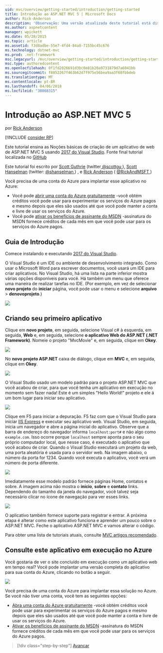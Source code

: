 ```yaml
---
uid: mvc/overview/getting-started/introduction/getting-started
title: Introdução ao ASP.NET MVC 5 | Microsoft Docs
author: Rick-Anderson
description: 'Observação: Uma versão atualizada deste tutorial está disponível aqui usando o Visual Studio 2015. O novo tutorial usa o ASP.NET Core MVC 6, que fornece muitos improvem...'
ms.author: aspnetcontent
manager: wpickett
ms.date: 05/28/2015
ms.topic: article
ms.assetid: f3d8adbe-55e7-4fd4-84a8-7155bc45c676
ms.technology: dotnet-mvc
ms.prod: .net-framework
msc.legacyurl: /mvc/overview/getting-started/introduction/getting-started
msc.type: authoredcontent
ms.openlocfilehash: 0f1fd2026691d3bc0e81b20a9731879d7a6041bb
ms.sourcegitcommit: f8852267f463b62d7f975e56bea9aa3f68fbbdeb
ms.translationtype: MT
ms.contentlocale: pt-BR
ms.lasthandoff: 04/06/2018
ms.locfileid: "30868315"
---
```

<a name="getting-started-with-aspnet-mvc-5"></a>Introdução ao ASP.NET MVC 5
====================
por [Rick Anderson](https://github.com/Rick-Anderson)

[!INCLUDE [consider RP](../../../../includes/razor.md)]

 Este tutorial ensina as Noções básicas de criação de um aplicativo de web de ASP.NET MVC 5 usando [2017 do Visual Studio](https://www.visualstudio.com/). Fonte final tutorial localizada no [GitHub](https://github.com/aspnet/Docs/tree/master/aspnet/mvc/overview/getting-started/introduction/sample/MvcMovie/MvcMovie)


 Este tutorial foi escrito por [Scott Guthrie](https://weblogs.asp.net/scottgu/) (twitter[ @scottgu ](https://twitter.com/scottgu) ), [Scott Hanselman](http://www.hanselman.com/blog/) (twitter: [ @shanselman ](https://twitter.com/shanselman) ) , e [Rick Anderson](https://twitter.com/RickAndMSFT) ( [ @RickAndMSFT ](https://twitter.com/#!/RickAndMSFT) )

 Você precisa de uma conta do Azure para implantar esse aplicativo no Azure:

 - Você pode [abrir uma conta do Azure gratuitamente](https://azure.microsoft.com/pricing/free-trial/?WT.mc_id=A443DD604) -você obtém créditos você pode usar para experimentar os serviços do Azure pagos e mesmo depois que eles são usados até que você pode manter a conta e livre de usar os serviços do Azure.
 - Você pode [ativar os benefícios de assinante do MSDN](https://azure.microsoft.com/pricing/member-offers/msdn-benefits-details/?WT.mc_id=A443DD604) -assinatura do MSDN fornece créditos de cada mês em que você pode usar para os serviços do Azure pagos.


## <a name="getting-started"></a>Guia de Introdução

Comece instalando e executando [2017 do Visual Studio](https://www.visualstudio.com/).

O Visual Studio é um IDE ou ambiente de desenvolvimento integrado. Como usar o Microsoft Word para escrever documentos, você usará um IDE para criar aplicativos. No Visual Studio, há uma lista na parte inferior mostra várias opções disponíveis para você. Há também um menu que oferece uma maneira de realizar tarefas no IDE. (Por exemplo, em vez de selecionar **novo projeto** do **iniciar** página, você pode usar o menu e selecione **arquivo** &gt; **denovoprojeto**.)


![](getting-started/_static/image1.png)  


## <a name="creating-your-first-application"></a>Criando seu primeiro aplicativo

Clique em **novo projeto**, em seguida, selecione Visual c# à esquerda, em seguida, **Web** e, em seguida, selecione **o aplicativo Web do ASP.NET (.NET Framework)**. Nomeie o projeto "MvcMovie" e, em seguida, clique em **Okey**.

![](getting-started/_static/image2.png)

No **novo projeto ASP.NET** caixa de diálogo, clique em **MVC** e, em seguida, clique em **Okey**.

![](getting-started/_static/image3.png)

O Visual Studio usado um modelo padrão para o projeto ASP.NET MVC que você acabou de criar, para que você tenha um aplicativo em execução no momento sem fazer nada! Este é um simples "Hello World!" projeto e ele á um bom lugar para iniciar seu aplicativo.

![](getting-started/_static/image4.png)

Clique em F5 para iniciar a depuração. F5 faz com que o Visual Studio para iniciar [IIS Express](https://www.iis.net/learn/extensions/introduction-to-iis-express/iis-express-overview) e executar seu aplicativo web. Visual Studio, em seguida, inicia um navegador e abre a página inicial do aplicativo. Observe que a barra de endereço do navegador informa `localhost:port#` e não algo como `example.com`. Isso ocorre porque `localhost` sempre aponta para o seu próprio computador local, que nesse caso, é executado o aplicativo que você acabou de criar. Quando o Visual Studio executará um projeto da web, uma porta aleatória é usada para o servidor web. Na imagem abaixo, o número da porta for 1234. Quando você executa o aplicativo, você verá um número de porta diferente.

![](getting-started/_static/image5.png)

Imediatamente esse modelo padrão fornece páginas Home, contatos e sobre. A imagem acima não mostra o **início**, **sobre** e **contato** links. Dependendo do tamanho da janela do navegador, você talvez seja necessário clicar no ícone de navegação para ver esses links.

![](getting-started/_static/image6.png)  

O aplicativo também fornece suporte para registrar e entrar. A próxima etapa é alterar como este aplicativo funciona e aprender um pouco sobre o ASP.NET MVC. Feche o aplicativo ASP.NET MVC e vamos alterar o código.

Para obter uma lista de tutoriais atuais, consulte [MVC artigos recomendado](../mvc-learning-sequence.md).

## <a name="see-this-app-running-on-azure"></a>Consulte este aplicativo em execução no Azure

Você gostaria de ver o site concluído em execução como um aplicativo web em tempo real? Você pode implantar uma versão completa do aplicativo para sua conta do Azure, clicando no botão a seguir.

[![](https://azuredeploy.net/deploybutton.png)](https://azuredeploy.net/?repository=https://github.com/aspnet/Docs/tree/master/aspnet/mvc/overview/getting-started/introduction/sample/MvcMovie&amp;WT.mc_id=deploy_azure_aspnet)

Você precisa de uma conta do Azure para implantar essa solução no Azure. Se você não tiver uma conta, você tem as seguintes opções:

- [Abra uma conta do Azure gratuitamente](https://azure.microsoft.com/pricing/free-trial/?WT.mc_id=A443DD604) -você obtém créditos você pode usar para experimentar os serviços do Azure pagos e mesmo depois que eles são usados até que você pode manter a conta e livre de usar os serviços do Azure.
- [Ativar os benefícios de assinante do MSDN](https://azure.microsoft.com/pricing/member-offers/msdn-benefits-details/?WT.mc_id=A443DD604) -assinatura do MSDN fornece créditos de cada mês em que você pode usar para os serviços do Azure pagos.

> [!div class="step-by-step"]
> [Avançar](adding-a-controller.md)
